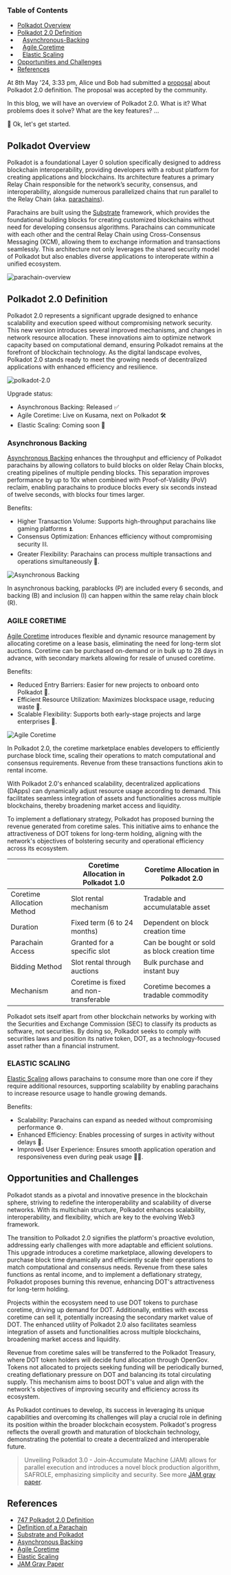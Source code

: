 ### Table of Contents

- <a href="#Polkadot-Overview">Polkadot Overview</a>
- <a href="#Polkadot-2.0-Definition">Polkadot 2.0 Definition</a>
- <a href="#Asynchronous-Backing" style="padding-left: 12px;">Asynchronous-Backing</a>
- <a href="#Agile-Coretime" style="padding-left: 12px;">Agile Coretime</a>
- <a href="#Elastic-Scaling" style="padding-left: 12px;">Elastic Scaling</a>
- <a href="#Opportunities-and-challenges">Opportunities and Challenges</a>
- <a href="#References">References</a>

<alert type="info">
At 8th May '24, 3:33 pm, Alice und Bob had submitted a <a href="https://polkadot.polkassembly.io/referenda/747" target="_blank">proposal</a> about Polkadot 2.0 definition. The proposal was accepted by the community.

In this blog, we will have an overview of Polkadot 2.0. 
What is it?
What problems does it solve?
What are the key features?
...


💁 Ok, let's get started.
</alert>

## Polkadot Overview

Polkadot is a foundational Layer 0 solution specifically designed to address blockchain interoperability, providing developers with a robust platform for creating applications and blockchains. Its architecture features a primary Relay Chain responsible for the network’s security, consensus, and interoperability, alongside numerous parallelized chains that run parallel to the Relay Chain (aka. [parachains](#ref-Definition-of-a-Parachain)).

Parachains are built using the [Substrate](#ref-Substrate-and-Polkadot) framework, which provides the foundational building blocks for creating customized blockchains without need for developing consensus algorithms. Parachains can communicate with each other and the central Relay Chain using Cross-Consensus Messaging (XCM), allowing them to exchange information and transactions seamlessly. This architecture not only leverages the shared security model of Polkadot but also enables diverse applications to interoperate within a unified ecosystem.


![parachain-overview](https://wiki.polkadot.network/assets/images/one-parachain-f8e0673144a718bd67834cdd69894ca2.png)


## Polkadot 2.0 Definition

Polkadot 2.0 represents a significant upgrade designed to enhance scalability and execution speed without compromising network security. This new version introduces several improved mechanisms, and changes in network resource allocation. These innovations aim to optimize network capacity based on computational demand, ensuring Polkadot remains at the forefront of blockchain technology. As the digital landscape evolves, Polkadot 2.0 stands ready to meet the growing needs of decentralized applications with enhanced efficiency and resilience.

![polkadot-2.0](https://github.com/w3f/polkadot-wiki/assets/79790753/ee4e6911-eda7-44ae-a9fd-fd902bf520f3)

Upgrade status:
- Asynchronous Backing: Released ✅
- Agile Coretime: Live on Kusama, next on Polkadot 🛠️
- Elastic Scaling: Coming soon 🔄

### Asynchronous Backing

[Asynchronous Backing](#ref-Asynchronous-Backing) enhances the throughput and efficiency of Polkadot parachains by allowing collators to build blocks on older Relay Chain blocks, creating pipelines of multiple pending blocks. This separation improves performance by up to 10x when combined with Proof-of-Validity (PoV) reclaim, enabling parachains to produce blocks every six seconds instead of twelve seconds, with blocks four times larger.

Benefits:
- Higher Transaction Volume: Supports high-throughput parachains like gaming platforms ⏫.
- Consensus Optimization: Enhances efficiency without compromising security ⛓️.
- Greater Flexibility: Parachains can process multiple transactions and operations simultaneously 🔀.

![Asynchronous Backing](https://github.com/w3f/polkadot-wiki/assets/79790753/cf33f13c-01c2-4742-8fa9-66c83a187037)

In asynchronous backing, parablocks (P) are included every 6 seconds, and backing (B) and inclusion (I) can happen within the same relay chain block (R).

### AGILE CORETIME

[Agile Coretime](#ref-Agile-Coretime) introduces flexible and dynamic resource management by allocating coretime on a lease basis, eliminating the need for long-term slot auctions. Coretime can be purchased on-demand or in bulk up to 28 days in advance, with secondary markets allowing for resale of unused coretime.

Benefits:
- Reduced Entry Barriers: Easier for new projects to onboard onto Polkadot 🔋.
- Efficient Resource Utilization: Maximizes blockspace usage, reducing waste 💪.
- Scalable Flexibility: Supports both early-stage projects and large enterprises 🔀.

![Agile Coretime](https://github.com/w3f/polkadot-wiki/assets/79790753/4b52976d-e9f1-44b3-b45e-9e1218179d32)

In Polkadot 2.0, the coretime marketplace enables developers to efficiently purchase block time, scaling their operations to match computational and consensus requirements. Revenue from these transactions functions akin to rental income.

With Polkadot 2.0's enhanced scalability, decentralized applications (DApps) can dynamically adjust resource usage according to demand. This facilitates seamless integration of assets and functionalities across multiple blockchains, thereby broadening market access and liquidity.

To implement a deflationary strategy, Polkadot has proposed burning the revenue generated from coretime sales. This initiative aims to enhance the attractiveness of DOT tokens for long-term holding, aligning with the network's objectives of bolstering security and operational efficiency across its ecosystem.

|  | Coretime Allocation in Polkadot 1.0 | Coretime Allocation in Polkadot 2.0 |
| --- | --- | --- |
| Coretime Allocation Method | Slot rental mechanism | Tradable and accumulatable asset |
| Duration | Fixed term (6 to 24 months) | Dependent on block creation time |
| Parachain Access | Granted for a specific slot | Can be bought or sold as block creation time |
| Bidding Method | Slot rental through auctions | Bulk purchase and instant buy |
| Mechanism | Coretime is fixed and non-transferable | Coretime becomes a tradable commodity |

Polkadot sets itself apart from other blockchain networks by working with the Securities and Exchange Commission (SEC) to classify its products as software, not securities. By doing so, Polkadot seeks to comply with securities laws and position its native token, DOT, as a technology-focused asset rather than a financial instrument.

### ELASTIC SCALING

[Elastic Scaling](#ref-Elastic-Scaling) allows parachains to consume more than one core if they require additional resources, supporting scalability by enabling parachains to increase resource usage to handle growing demands.

Benefits:
- Scalability: Parachains can expand as needed without compromising performance ⚙️. 
- Enhanced Efficiency: Enables processing of surges in activity without delays 💪.
- Improved User Experience: Ensures smooth application operation and responsiveness even during peak usage 👨‍💻.

## Opportunities and Challenges

Polkadot stands as a pivotal and innovative presence in the blockchain sphere, striving to redefine the interoperability and scalability of diverse networks. With its multichain structure, Polkadot enhances scalability, interoperability, and flexibility, which are key to the evolving Web3 framework.

The transition to Polkadot 2.0 signifies the platform's proactive evolution, addressing early challenges with more adaptable and efficient solutions. This upgrade introduces a coretime marketplace, allowing developers to purchase block time dynamically and efficiently scale their operations to match computational and consensus needs. Revenue from these sales functions as rental income, and to implement a deflationary strategy, Polkadot proposes burning this revenue, enhancing DOT's attractiveness for long-term holding.

Projects within the ecosystem need to use DOT tokens to purchase coretime, driving up demand for DOT. Additionally, entities with excess coretime can sell it, potentially increasing the secondary market value of DOT. The enhanced utility of Polkadot 2.0 also facilitates seamless integration of assets and functionalities across multiple blockchains, broadening market access and liquidity.

Revenue from coretime sales will be transferred to the Polkadot Treasury, where DOT token holders will decide fund allocation through OpenGov. Tokens not allocated to projects seeking funding will be periodically burned, creating deflationary pressure on DOT and balancing its total circulating supply. This mechanism aims to boost DOT's value and align with the network's objectives of improving security and efficiency across its ecosystem.

As Polkadot continues to develop, its success in leveraging its unique capabilities and overcoming its challenges will play a crucial role in defining its position within the broader blockchain ecosystem. Polkadot's progress reflects the overall growth and maturation of blockchain technology, demonstrating the potential to create a decentralized and interoperable future.

> Unveiling Polkadot 3.0 - Join-Accumulate Machine (JAM) allows for parallel execution and introduces a novel block production algorithm, SAFROLE, emphasizing simplicity and security. See more [JAM gray paper](#ref-JAM-Gray-Paper).

## References

- <a href="https://polkadot.polkassembly.io/referenda/747" target="_blank" id="ref-Polkadot-2.0-Definition">747 Polkadot 2.0 Definition</a>
- <a href="https://wiki.polkadot.network/docs/learn-parachains" target="_blank" id="ref-Definition-of-a-Parachain">Definition of a Parachain</a>
- <a href="https://substrate.io/vision/substrate-and-polkadot/" target="_blank" id="ref-Substrate-and-Polkadot">Substrate and Polkadot</a>
- <a href="https://wiki.polkadot.network/docs/learn-async-backing" target="_blank" id="ref-Asynchronous-Backing">Asynchronous Backing</a>
- <a href="https://wiki.polkadot.network/docs/learn-agile-coretime" target="_blank" id="ref-Agile-Coretime">Agile Coretime</a></a>
- <a href="https://polkadot.network/blog/elastic-scaling-streamling-growth-on-polkadot" target="_blank" id="ref-Elastic-Scaling">Elastic Scaling</a></a>
- <a href="https://graypaper.com/" target="_blank" id="ref-JAM-Gray-Paper">JAM Gray Paper</a></a>
